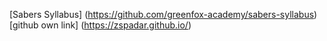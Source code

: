 [Sabers Syllabus] (https://github.com/greenfox-academy/sabers-syllabus)
[github own link] (https://zspadar.github.io/)
